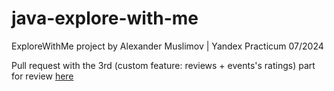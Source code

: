 # java-explore-with-me
ExploreWithMe project by Alexander Muslimov | Yandex Practicum 07/2024

Pull request with the 3rd (custom feature: reviews + events's ratings) part for review [here](https://github.com/lliauh/java-explore-with-me/pull/3)
